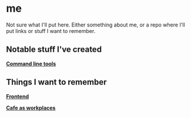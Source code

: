 # me

Not sure what I'll put here. Either something about me, or a repo where I'll put links or stuff I want to remember.

## Notable stuff I've created

**[Command line tools](/commandline-tools.md)**

## Things I want to remember

**[Frontend](/frontend.md)**

**[Cafe as workplaces](/cafe-workplace.md)**
